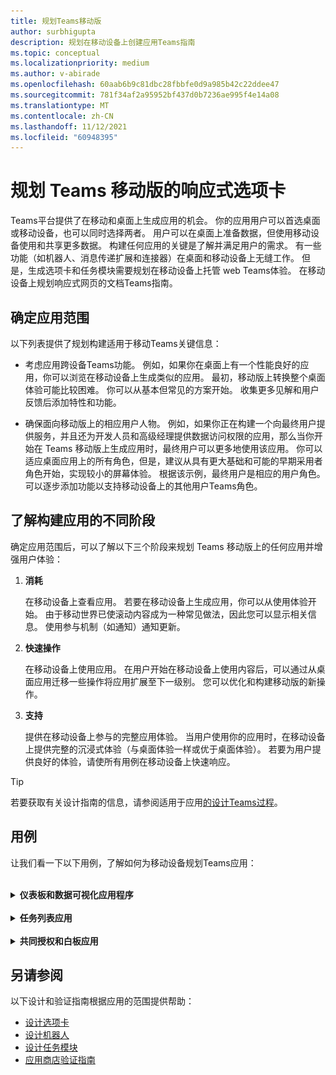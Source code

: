 ```yaml
---
title: 规划Teams移动版
author: surbhigupta
description: 规划在移动设备上创建应用Teams指南
ms.topic: conceptual
ms.localizationpriority: medium
ms.author: v-abirade
ms.openlocfilehash: 60aab6b9c81dbc28fbbfe0d9a985b42c22ddee47
ms.sourcegitcommit: 781f34af2a95952bf437d0b7236ae995f4e14a08
ms.translationtype: MT
ms.contentlocale: zh-CN
ms.lasthandoff: 11/12/2021
ms.locfileid: "60948395"
---
```

# <a name="plan-responsive-tabs-for-teams-mobile"></a>规划 Teams 移动版的响应式选项卡

 Teams平台提供了在移动和桌面上生成应用的机会。 你的应用用户可以首选桌面或移动设备，也可以同时选择两者。 用户可以在桌面上准备数据，但使用移动设备使用和共享更多数据。 构建任何应用的关键是了解并满足用户的需求。 有一些功能（如机器人、消息传递扩展和连接器）在桌面和移动设备上无缝工作。 但是，生成选项卡和任务模块需要规划在移动设备上托管 web Teams体验。 在移动设备上规划响应式网页的文档Teams指南。

## <a name="identify-apps-scope"></a>确定应用范围

以下列表提供了规划构建适用于移动Teams关键信息：

* 考虑应用跨设备Teams功能。 例如，如果你在桌面上有一个性能良好的应用，你可以浏览在移动设备上生成类似的应用。 最初，移动版上转换整个桌面体验可能比较困难。 你可以从基本但常见的方案开始。 收集更多见解和用户反馈后添加特性和功能。

* 确保面向移动版上的相应用户人物。 例如，如果你正在构建一个向最终用户提供服务，并且还为开发人员和高级经理提供数据访问权限的应用，那么当你开始在 Teams 移动版上生成应用时，最终用户可以更多地使用该应用。 你可以适应桌面应用上的所有角色，但是，建议从具有更大基础和可能的早期采用者角色开始，实现较小的屏幕体验。 根据该示例，最终用户是相应的用户角色。 可以逐步添加功能以支持移动设备上的其他用户Teams角色。 

## <a name="understand-different-stages-to-build-apps"></a>了解构建应用的不同阶段

确定应用范围后，可以了解以下三个阶段来规划 Teams 移动版上的任何应用并增强用户体验：

1. **消耗**

   在移动设备上查看应用。 若要在移动设备上生成应用，你可以从使用体验开始。 由于移动世界已使滚动内容成为一种常见做法，因此您可以显示相关信息。 使用参与机制（如通知）通知更新。

2. **快速操作**

   在移动设备上使用应用。 在用户开始在移动设备上使用内容后，可以通过从桌面应用迁移一些操作将应用扩展至下一级别。 您可以优化和构建移动版的新操作。

3. **支持**

   提供在移动设备上参与的完整应用体验。 当用户使用你的应用时，在移动设备上提供完整的沉浸式体验（与桌面体验一样或优于桌面体验）。 若要为用户提供良好的体验，请使所有用例在移动设备上快速响应。

> [!TIP]
> 若要获取有关设计指南的信息，请参阅适用于应用[的设计Teams过程](design-teams-app-process.md)。

## <a name="use-cases"></a>用例

让我们看一下以下用例，了解如何为移动设备规划Teams应用：

<br>

<details>

<summary><b>仪表板和数据可视化应用程序</b></summary>

你可以了解如何在移动平台上为仪表板和数据可视化应用规划响应Teams选项卡。

**消耗**

第一阶段，你可以实现最基本的使用体验来查看数据。 域中的任何应用旨在以可视化形式显示数据。 在应用中，可以在桌面上显示最近查看的可视化效果，或显示用户的所有授权图表列表。 在桌面上创建仪表板后，用户可以使用移动设备访问信息。 可以将用户选择的任何图表的详细视图显示为选项卡中的展开视图，或者使用任务模块显示。

可以显示以下信息： 

* 仪表板和摘要
* 数据视觉效果、地图和信息图
* 图表、图形和表格 

![仪表板和数据可视化应用使用](../../assets/images/app-fundamentals/dashboarding-and-data-visualization-apps-consumption.png)

**快速操作**

第二阶段，用户可以从桌面体验处理现有图表和视觉对象。 可以引入以下操作：

* 搜索内容
* 筛选数据
* 创建书签

![仪表板和数据可视化应用快速操作](../../assets/images/app-fundamentals/dashboarding-and-data-visualization-apps-quick-actions.png)

**支持**

第三阶段，使用户能够从头开始创建内容，如图表和图形。 确保引入你的应用中适用于移动设备的所有功能。 例如，可以使用任务模块帮助访问具有详细视图的特定数据项。

你可以为用户提供以下访问权限：
* 修改标题和说明
* 插入数据项以创建可视化效果
* 在频道或群聊中共享可视化效果

![仪表板和数据可视化应用启用](../../assets/images/app-fundamentals/dashboarding-and-data-visualization-apps-enablement.png)


<br>

</details>

<br>

<details>

<summary><b>任务列表应用</b></summary>

你可以了解如何在移动平台上为任务Teams选项卡。

**消耗**

第一阶段，你的应用可以在垂直堆栈中向用户显示任务列表。 如果有多个类别的任务（如 **"** 建议"、"**活动**"和"已关闭"），则提供用于显示分组任务的筛选器或作为标题来查看分组任务。

![任务列表应用使用](../../assets/images/app-fundamentals/taskboarding-apps-consumption.png)

**快速操作**

第二阶段，你可以为用户提供以下应用访问权限：
* 创建包含必填字段的任务或项目，以减少用户认知负荷
* 更改板类型或视图
* 通过展开视图查看任务
* 使用任务模块查看详细视图
* 将任务移动到不同的类别 
* 通过电子邮件和活动源共享聊天和频道中的相关任务

![任务列表应用快速操作](../../assets/images/app-fundamentals/taskboarding-apps-quick-actions.png)

**支持**

第三阶段，您可以启用用户使用以下活动的体验：
* 添加新项目和板
* 添加和修改不同的类别，例如 **"已建议****"、"活动"** 和"已关闭 **"**
* 配置注释、附件和其他复杂功能的任务

![任务列表应用启用](../../assets/images/app-fundamentals/taskboarding-apps-enablement.png)
<br>

</details>

<br>

<details>

<summary><b>共同授权和白板应用</b></summary>

你可以了解如何在移动平台上规划响应式选项卡，以共同授权和Teams应用。

**消耗**

第一阶段，你可以考虑使用桌面体验来显示应用中的内容和资产。  可以显示以下函数：

* 评论或反馈
* 放大或缩小
* 挂起文档的当前阶段或进度

![共同授权和白板应用使用](../../assets/images/app-fundamentals/coauthoring-and-whiteboarding-apps-consumption.png)

**快速操作**

第二阶段中，可以介绍以下操作：

* 创建新的协作板或用于签名的新文档
* 在内部以及与来宾共享板
* 配置管理员权限

> [!TIP]
> 你可以公开可在小屏幕上轻松显示的操作。

![共同授权和白板应用快速操作](../../assets/images/app-fundamentals/coauthoring-and-whiteboarding-apps-quick-actions.png)

**支持**

第三阶段，为用户提供完整体验。 您可以启用用户对以下活动的体验：

* 添加文本、形状和快速注释
* 在内容中导航
* 添加图层和筛选器
* 删除、撤消和重做操作
* 使用 JS SDK API 访问相机和麦克风。 有关设备功能详细信息，请参阅 [设备功能概述](../device-capabilities/device-capabilities-overview.md)。

![共同授权和白板应用启用](../../assets/images/app-fundamentals/coauthoring-and-whiteboarding-apps-enablement.png)

<br>

</details>

## <a name="see-also"></a>另请参阅

以下设计和验证指南根据应用的范围提供帮助：

* [设计选项卡](../../tabs/design/tabs.md)
* [设计机器人](../../bots/design/bots.md)
* [设计任务模块](../..//task-modules-and-cards/task-modules/design-teams-task-modules.md)
* [应用商店验证指南](../deploy-and-publish/appsource/prepare/teams-store-validation-guidelines.md)
